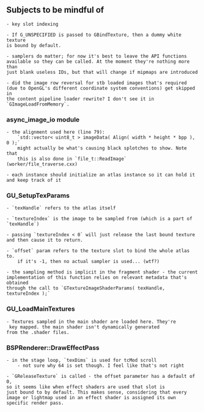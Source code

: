 ## Subjects to be mindful of

	- key slot indexing

	- If G_UNSPECIFIED is passed to GBindTexture, then a dummy white texture
	is bound by default.

	- samplers do matter; for now it's best to leave the API functions
	available so they can be called. At the moment they're nothing more than
	just blank useless IDs, but that will change if mipmaps are introduced

	- did the image row reversal for stb loaded images that's required
	(due to OpenGL's different coordinate system conventions) get skipped in
	the content pipeline loader rewrite? I don't see it in
	`GImageLoadFromMemory`.

	

### async_image_io module

	- the alignment used here (line 79):
		`std::vector< uint8_t > imageData( Align( width * height * bpp ), 0 );`
		might actually be what's causing black splotches to show. Note that
		this is also done in `file_t::ReadImage` (worker/file_traverse.cxx)

	- each instance should initialize an atlas instance so it can hold it
	and keep track of it

### GU_SetupTexParams

	- `texHandle` refers to the atlas itself

	- `textureIndex` is the image to be sampled from (which is a part of
	`texHandle`)

	- passing `textureIndex < 0` will just release the last bound texture
	and then cause it to return.

	- `offset` param refers to the texture slot to bind the whole atlas to.
		if it's -1, then no actual sampler is used... (wtf?)

	- the sampling method is implicit in the fragment shader - the current
	implementation of this function relies on relevant metadata that's obtained
	through the call to `GTextureImageShaderParams( texHandle, textureIndex );`

### GU_LoadMainTextures

	- Textures sampled in the main shader are loaded here. They're
	 key mapped. the main shader isn't dynamically generated
 	from the .shader files.

### BSPRenderer::DrawEffectPass

	- in the stage loop, `texDims` is used for tcMod scroll
		- not sure why 64 is set though. I feel like that's not right

	- `GReleaseTexture` is called - the offset parameter has a default of 0,
	so it seems like when effect shaders are used that slot is
	just bound to by default. This makes sense, considering that every
	image or lightmap used in an effect shader is assigned its own
	specific render pass.
